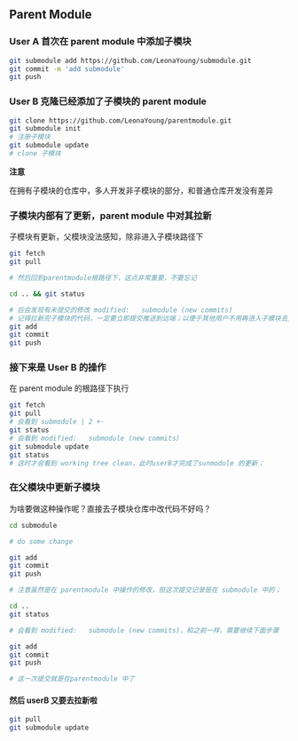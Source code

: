 ## Parent Module

### User A 首次在 parent module 中添加子模块

```bash
git submodule add https://github.com/LeonaYoung/submodule.git
git commit -m 'add submodule'
git push
```

### User B 克隆已经添加了子模块的 parent module

```bash
git clone https://github.com/LeonaYoung/parentmodule.git
git submodule init
# 注册子模块
git submodule update
# clone 子模块
```

**注意**

在拥有子模块的仓库中，多人开发非子模块的部分，和普通仓库开发没有差异

### 子模块内部有了更新，parent module 中对其拉新

子模块有更新，父模块没法感知，除非进入子模块路径下

```bash
git fetch 
git pull

# 然后回到parentmodule根路径下，这点非常重要，不要忘记

cd .. && git status 

# 后会发现有未提交的修改 modified:   submodule (new commits)
# 记得拉新完子模块的代码，一定要立即提交推送到远端；以便于其他用户不用再进入子模块去更新代码；
git add 
git commit
git push
```

### 接下来是 User B 的操作

在 parent module 的根路径下执行

```bash
git fetch
git pull
# 会看到 submodule | 2 +-
git status
# 会看到 modified:   submodule (new commits)
git submodule update
git status
# 这时才会看到 working tree clean，此时userB才完成了sunmodule 的更新；
```

### 在父模块中更新子模块

为啥要做这种操作呢？直接去子模块仓库中改代码不好吗？

```bash
cd submodule

# do some change

git add
git commit 
git push

# 注意虽然是在 parentmodule 中操作的修改，但这次提交记录是在 submodule 中的；

cd ..
git status

# 会看到 modified:   submodule (new commits)，和之前一样，需要继续下面步骤

git add
git commit
git push

# 这一次提交就是在parentmodule 中了
```

#### 然后 userB 又要去拉新啦

```bash
git pull
git submodule update
```

